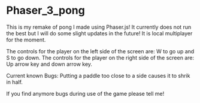 # Phaser_3_pong

This is my remake of pong I made using Phaser.js! 
It currently does not run the best but I will do some slight updates in the future!
It is local multiplayer for the moment.

The controls for the player on the left side of the screen are: W to go up and S to go down.
The controls for the player on the right side of the screen are: Up arrow key and down arrow key.

Current known Bugs:
Putting a paddle too close to a side causes it to shrik in half.

If you find anymore bugs during use of the game please tell me!

